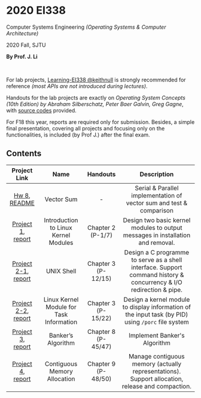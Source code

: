 # 2020 EI338
Computer Systems Engineering *(Operating Systems & Computer Architecture)*

2020 Fall, SJTU

**By Prof. J. Li**

<br>

For lab projects, [Learning-EI338 @keithnull](https://github.com/keithnull/Learning-EI338/) is strongly recommended for reference *(most APIs are not introduced during lectures)*.  

Handouts for the lab projects are exactly on *Operating System Concepts (10th Edition) by Abraham Silberschatz, Peter Baer Galvin, Greg Gagne*, with [source codes](https://github.com/greggagne/osc10e) provided.  

For F18 this year, reports are required only for submission. Besides, a simple final presentation, covering all projects and focusing only on the functionalities, is included (by Prof J.) after the final exam.  


## Contents

 | Project Link                                                                 | Name                                      | Handouts               | Description |
 | :--------------------------:                                                 | :---------:                               | :---------:            | :---------: |
 | [Hw 8](./Hw_8), <br>[README](./Hw_8/README.md)                               | Vector Sum                                | -                      | Serial & Parallel implementation of vector sum and test & comparison |  
 | [Project 1](./Project_1), <br>[report](./Project_1/report/report.md)         | Introduction to Linux Kernel Modules      | Chapter 2<br>(P-1/7)   | Design two basic kernel modules to output messages in installation and removal. | 
 | [Project 2-1](./Project_2_1), <br>[report](./Project_2_1/report/report.md)   | UNIX Shell                                | Chapter 3<br>(P-12/15) | Design a C programme to serve as a shell interface. Support command history & concurrency & I/O redirection & pipe.| 
 | [Project 2-2](./Project_2_2), <br>[report](./Project_2_2/report/report.md)   | Linux Kernel Module for Task Information  | Chapter 3<br>(P-15/22) | Design a kernel module to display information of the input task (by PID) using `/porc` file system |
 | [Project 3](./Project_3), <br>[report](./Project_3/report/report.md)         | Banker’s Algorithm                        | Chapter 8<br>(P-45/47) | Implement Banker's Algorithm |
 | [Project 4](./Project_4), <br>[report](./Project_4/report/report.md)         | Contiguous Memory Allocation              | Chapter 9<br>(P-48/50) | Manage contiguous memory (actually representations). Support allocation, release and compaction. | 
